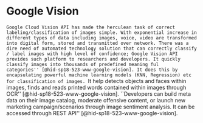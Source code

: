 Google Vision
=============

``Google Cloud Vision API has made the herculean task of correct
labeling/classification of images simple. With exponential increase in
different types of data including images, voice, video are transformed
into digital form, stored and transmitted over network. There was a dire
need of automated technology solution that can correctly classify /
label images with high level of confidence; Google Vision API provides
such platform to researchers and developers. It quickly classify images
into thousands of predefined meaning ful
categories'' [@hid-sp18-523-www-google-vision]. It does this by
encapsulating powerful machine learning models (KNN, Regression) etc for
classification of images. ``It help detects objects and faces within
images, finds and reads printed words contained within images through
OCR'' [@hid-sp18-523-www-google-vision]. ``Developers can build meta data
on their image catalog, moderate offensive content, or launch new
marketing campaign/scenarios through image sentiment analysis. It can be
accessed through REST API'' [@hid-sp18-523-www-google-vision].
